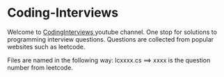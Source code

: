 # Coding-Interviews
Welcome to <a href="https://www.youtube.com/channel/UCyN0ucRF1LoHBHYsjBWfbpw"> CodingInterviews </a> youtube channel. 
One stop for solutions to programming interview questions. Questions are collected from popular websites such as leetcode.

Files are named in the following way:
lcxxxx.cs ==> xxxx is the question number from leetcode.

